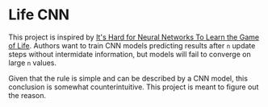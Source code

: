 # Life CNN

This project is inspired by [It's Hard for Neural Networks To Learn the Game of Life](https://arxiv.org/abs/2009.01398).
Authors want to train CNN models predicting results after `n` update steps without intermidate information, but models will fail to converge on large `n` values.

Given that the rule is simple and can be described by a CNN model, this conclusion is somewhat counterintuitive.
This project is meant to figure out the reason.
